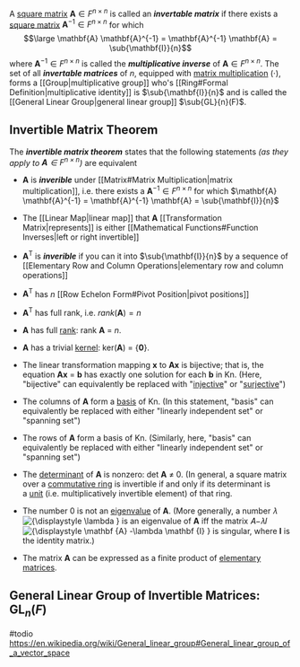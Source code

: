

A <u>square matrix</u> $\mathbf{A} \in F^{n \times n}$ is called an ***invertable matrix*** if there exists a <u>square matrix</u> $\mathbf{A}^{-1} \in F^{n \times n}$ for which
$$\large \mathbf{A} \mathbf{A}^{-1} = \mathbf{A}^{-1} \mathbf{A} = \sub{\mathbf{I}}{n}$$
where $\mathbf{A}^{-1} \in F^{n \times n}$ is called the ***multiplicative inverse*** of $\mathbf{A} \in F^{n \times n}$. The set of all ***invertable matrices*** of $n$, equipped with <u>matrix multiplication</u> $(\cdot)$, forms a [[Group|multiplicative group]] who's [[Ring#Formal Definition|multiplicative identity]] is $\sub{\mathbf{I}}{n}$ and is called the [[General Linear Group|general linear group]] $\sub{GL}{n}(F)$.



## Invertible Matrix Theorem
The ***invertible matrix theorem*** states that the following statements *(as they apply to $\mathbf{A} \in F^{n \times n}$)* are equivalent
- $\mathbf{A}$ is ***inverible*** under [[Matrix#Matrix Multiplication|matrix multiplication]], i.e. there exists a $\mathbf{A}^{-1} \in F^{n \times n}$ for which $\mathbf{A} \mathbf{A}^{-1} = \mathbf{A}^{-1} \mathbf{A} = \sub{\mathbf{I}}{n}$
- The [[Linear Map|linear map]] that $\mathbf{A}$ [[Transformation Matrix|represents]] is either [[Mathematical Functions#Function Inverses|left or right invertible]]
- $\mathbf{A}^{\mathrm{T}}$ is ***inverible*** if you can it into $\sub{\mathbf{I}}{n}$ by a sequence of [[Elementary Row and Column Operations|elementary row and column operations]]
- $\mathbf{A}^{\mathrm{T}}$ has $n$ [[Row Echelon Form#Pivot Position|pivot positions]]
- $\mathbf{A}^{\mathrm{T}}$ has full rank, i.e. $rank(\mathbf{A}) = n$


- **A** has full [rank](https://en.wikipedia.org/wiki/Rank_(linear_algebra) "Rank (linear algebra)"): rank **A** = _n_.
- **A** has a trivial [kernel](https://en.wikipedia.org/wiki/Kernel_(linear_algebra) "Kernel (linear algebra)"): ker(**A**) = {**0**}.
- The linear transformation mapping **x** to **Ax** is bijective; that is, the equation **Ax** = **b** has exactly one solution for each **b** in Kn. (Here, "bijective" can equivalently be replaced with "[injective](https://en.wikipedia.org/wiki/Injective "Injective")" or "[surjective](https://en.wikipedia.org/wiki/Surjective "Surjective")")
- The columns of **A** form a [basis](https://en.wikipedia.org/wiki/Basis_of_a_vector_space "Basis of a vector space") of Kn. (In this statement, "basis" can equivalently be replaced with either "linearly independent set" or "spanning set")
- The rows of **A** form a basis of Kn. (Similarly, here, "basis" can equivalently be replaced with either "linearly independent set" or "spanning set")
- The [determinant](https://en.wikipedia.org/wiki/Determinant "Determinant") of **A** is nonzero: det **A** ≠ 0. (In general, a square matrix over a [commutative ring](https://en.wikipedia.org/wiki/Commutative_ring "Commutative ring") is invertible if and only if its determinant is a [unit](https://en.wikipedia.org/wiki/Unit_(ring_theory) "Unit (ring theory)") (i.e. multiplicatively invertible element) of that ring.
- The number 0 is not an [eigenvalue](https://en.wikipedia.org/wiki/Eigenvalue "Eigenvalue") of **A**. (More generally, a number 𝜆![{\displaystyle \lambda }](https://wikimedia.org/api/rest_v1/media/math/render/svg/b43d0ea3c9c025af1be9128e62a18fa74bedda2a) is an eigenvalue of **A** iff the matrix 𝐴−𝜆𝐼![{\displaystyle \mathbf {A} -\lambda \mathbf {I} }](https://wikimedia.org/api/rest_v1/media/math/render/svg/29a7c87b40de792974d3929d9d1f470e0671caa4) is singular, where **I** is the identity matrix.)
- The matrix **A** can be expressed as a finite product of [elementary matrices](https://en.wikipedia.org/wiki/Elementary_matrix "Elementary matrix").




## General Linear Group of Invertible Matrices: $\operatorname{GL}_{n}(F)$
#todio
https://en.wikipedia.org/wiki/General_linear_group#General_linear_group_of_a_vector_space